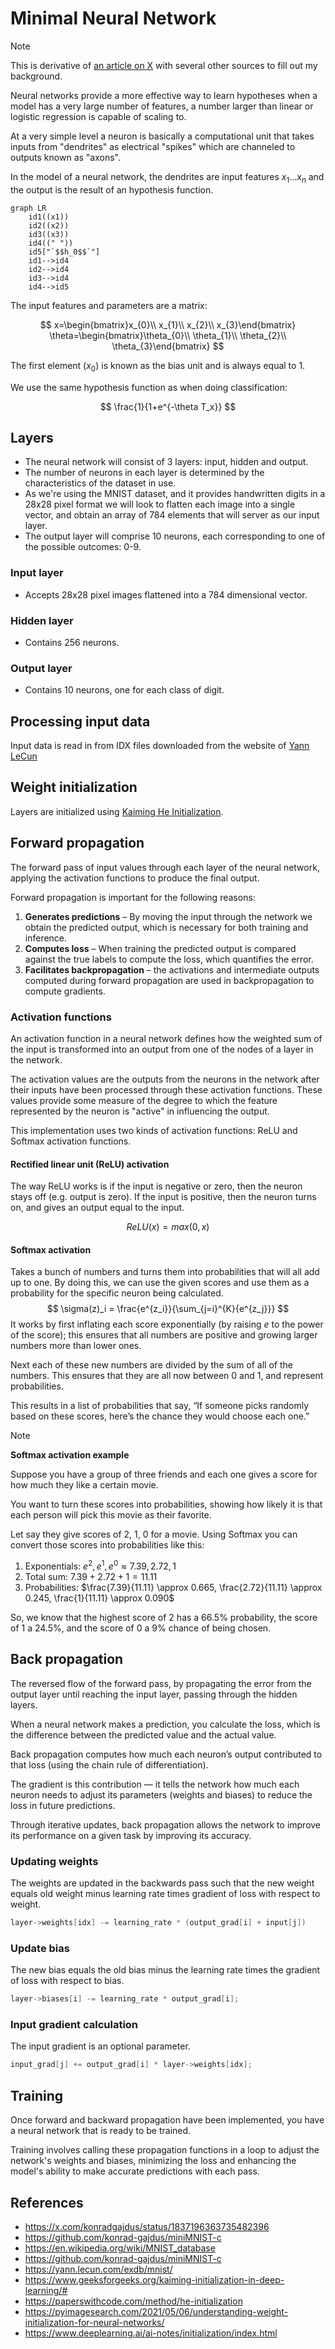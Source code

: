 # Minimal Neural Network

> [!NOTE]
> This is derivative of [an article on X](https://x.com/konradgajdus/status/1837196363735482396) with several other sources to fill out my background.

Neural networks provide a more effective way to learn hypotheses when a model has a very large number of features, a number larger than linear or logistic regression is capable of scaling to.

At a very simple level a neuron is basically a computational unit that takes inputs from "dendrites" as electrical "spikes" which are channeled to outputs known as "axons".

In the model of a neural network, the dendrites are input features $x_1 ... x_n$ and the output is the result of an hypothesis function.

```mermaid
graph LR
    id1((x1))
    id2((x2))
    id3((x3))
    id4((" "))
    id5["`$$h_0$$`"]
    id1-->id4
    id2-->id4
    id3-->id4
    id4-->id5
```

The input features and parameters are a matrix:

$$
x=\begin{bmatrix}x_{0}\\ x_{1}\\ x_{2}\\ x_{3}\end{bmatrix}
\theta=\begin{bmatrix}\theta_{0}\\ \theta_{1}\\ \theta_{2}\\ \theta_{3}\end{bmatrix}
$$

The first element ($x_0$) is known as the bias unit and is always equal to $1$.

We use the same hypothesis function as when doing classification:

$$
\frac{1}{1+e^{-\theta T_x}}
$$

## Layers
- The neural network will consist of 3 layers: input, hidden and output.
- The number of neurons in each layer is determined by the characteristics of the dataset in use.
- As we're using the MNIST dataset, and it provides handwritten digits in a 28x28 pixel format we will look to flatten each image into a single vector, and obtain an array of 784 elements that will server as our input layer.
- The output layer will comprise 10 neurons, each corresponding to one of the possible outcomes: 0-9.

### Input layer
- Accepts 28x28 pixel images flattened into a 784 dimensional vector.

### Hidden layer
- Contains 256 neurons.

### Output layer
- Contains 10 neurons, one for each class of digit.

## Processing input data
Input data is read in from IDX files downloaded from the website of [Yann LeCun](https://yann.lecun.com/exdb/mnist/)

## Weight initialization
Layers are initialized using [Kaiming He Initialization](https://paperswithcode.com/method/he-initialization).

## Forward propagation
The forward pass of input values through each layer of the neural network, applying the activation functions to produce the final output.

Forward propagation is important for the following reasons:

1. **Generates predictions** – By moving the input through the network we obtain the predicted output, which is necessary for both training and inference.
2. **Computes loss** – When training the predicted output is compared against the true labels to compute the loss, which quantifies the error.
3. **Facilitates backpropagation** – the activations and intermediate outputs computed during forward propagation are used in backpropagation to compute gradients.

### Activation functions
An activation function in a neural network defines how the weighted sum of the input is transformed into an output from one of the nodes of a layer in the network.

The activation values are the outputs from the neurons in the network after their inputs have been processed through these activation functions.  These values provide some measure of the degree to which the feature represented by the neuron is "active" in influencing the output.

This implementation uses two kinds of activation functions: ReLU and Softmax activation functions.

#### Rectified linear unit (ReLU) activation

The way ReLU works is if the input is negative or zero, then the neuron stays off (e.g. output is zero).  If the input is positive, then the neuron turns on, and gives an output equal to the input.

$$
ReLU(x) = max(0,x)
$$

#### Softmax activation
Takes a bunch of numbers and turns them into probabilities that will all add up to one.  By doing this, we can use the given scores and use them as a probability for the specific neuron being calculated.
$$
\sigma(z)_i = \frac{e^{z_i}}{\sum_{j=i}^{K}{e^{z_j}}}
$$
It works by first inflating each score exponentially (by raising $e$ to the power of the score); this ensures that all numbers are positive and growing larger numbers more than lower ones.

Next each of these new numbers are divided by the sum of all of the numbers.  This ensures that they are all now between 0 and 1, and represent probabilities.

This results in a list of probabilities that say, “If someone picks randomly based on these scores, here’s the chance they would choose each one.”


> [!NOTE]
> **Softmax activation example**<p>
> Suppose you have a group of three friends and each one gives a score for how much they like a certain movie.<p>
> You want to turn these scores into probabilities, showing how likely it is that each person will pick this movie as their favorite.<p>
> Let say they give scores of 2, 1, 0 for a movie. Using Softmax you can convert those scores into probabilities like this:
> 1. Exponentials: $e^2, e^1, e^0 \approx 7.39, 2.72, 1$
> 2. Total sum: $7.39 + 2.72 + 1 = 11.11$
> 3. Probabilities: $\frac{7.39}{11.11} \approx 0.665, \frac{2.72}{11.11} \approx 0.245, \frac{1}{11.11} \approx 0.090$<p><p>
>
> So, we know that the highest score of 2 has a 66.5% probability, the score of 1 a 24.5%, and the score of 0 a 9% chance of being chosen.

## Back propagation
The reversed flow of the forward pass, by propagating the error from the output layer until reaching the input layer, passing through the hidden layers.

When a neural network makes a prediction, you calculate the loss, which is the difference between the predicted value and the actual value.

Back propagation computes how much each neuron’s output contributed to that loss (using the chain rule of differentiation).

The gradient is this contribution — it tells the network how much each neuron needs to adjust its parameters (weights and biases) to reduce the loss in future predictions.

Through iterative updates, back propagation allows the network to improve its performance on a given task by improving its accuracy.

### Updating weights

The weights are updated in the backwards pass such that the new weight equals old weight minus learning rate times gradient of loss with respect to weight.

```c
layer->weights[idx] -= learning_rate * (output_grad[i] + input[j])
```

### Update bias

The new bias equals the old bias minus the learning rate times the gradient of loss with respect to bias.

```c
layer->biases[i] -= learning_rate * output_grad[i];
```

### Input gradient calculation

The input gradient is an optional parameter.

```c
input_grad[j] += output_grad[i] * layer->weights[idx];
```

## Training

Once forward and backward propagation have been implemented, you have a neural network that is ready to be trained.

Training involves calling these propagation functions in a loop to adjust the network's weights and biases, minimizing the loss and enhancing the model's ability to make accurate predictions with each pass.

## References

- https://x.com/konradgajdus/status/1837196363735482396
- https://github.com/konrad-gajdus/miniMNIST-c
- https://en.wikipedia.org/wiki/MNIST_database
- https://github.com/konrad-gajdus/miniMNIST-c
- https://yann.lecun.com/exdb/mnist/
- https://www.geeksforgeeks.org/kaiming-initialization-in-deep-learning/#
- https://paperswithcode.com/method/he-initialization
- https://pyimagesearch.com/2021/05/06/understanding-weight-initialization-for-neural-networks/
- https://www.deeplearning.ai/ai-notes/initialization/index.html

